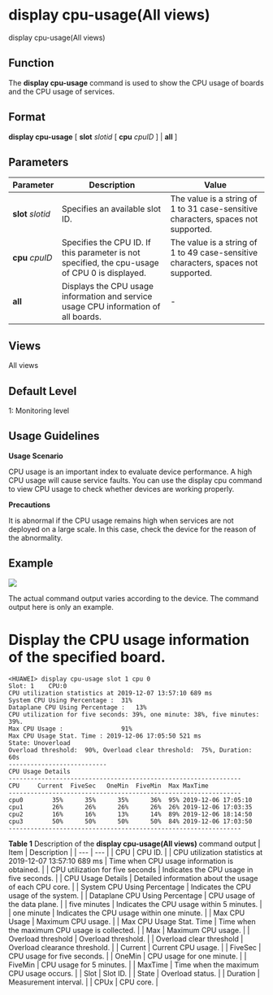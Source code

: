 display cpu-usage(All views)
============================

display cpu-usage(All views)

Function
--------



The **display cpu-usage** command is used to show the CPU usage of boards and the CPU usage of services.




Format
------

**display cpu-usage** [ **slot** *slotid* [ **cpu** *cpuID* ] | **all** ]


Parameters
----------

| Parameter | Description | Value |
| --- | --- | --- |
| **slot** *slotid* | Specifies an available slot ID. | The value is a string of 1 to 31 case-sensitive characters, spaces not supported. |
| **cpu** *cpuID* | Specifies the CPU ID. If this parameter is not specified, the cpu-usage of CPU 0 is displayed. | The value is a string of 1 to 49 case-sensitive characters, spaces not supported. |
| **all** | Displays the CPU usage information and service usage CPU information of all boards. | - |



Views
-----

All views


Default Level
-------------

1: Monitoring level


Usage Guidelines
----------------

**Usage Scenario**

CPU usage is an important index to evaluate device performance. A high CPU usage will cause service faults. You can use the display cpu command to view CPU usage to check whether devices are working properly.

**Precautions**

It is abnormal if the CPU usage remains high when services are not deployed on a large scale. In this case, check the device for the reason of the abnormality.


Example
-------

![](../public_sys-resources/note_3.0-en-us.png) 

The actual command output varies according to the device. The command output here is only an example.


# Display the CPU usage information of the specified board.
```
<HUAWEI> display cpu-usage slot 1 cpu 0
Slot: 1    CPU:0
CPU utilization statistics at 2019-12-07 13:57:10 689 ms
System CPU Using Percentage :  31%
Dataplane CPU Using Percentage :   13%
CPU utilization for five seconds: 39%, one minute: 38%, five minutes: 39%.
Max CPU Usage :                91%
Max CPU Usage Stat. Time : 2019-12-06 17:05:50 521 ms
State: Unoverload
Overload threshold:  90%, Overload clear threshold:  75%, Duration:  60s
---------------------------
CPU Usage Details
----------------------------------------------------------------
CPU     Current  FiveSec   OneMin  FiveMin  Max MaxTime
----------------------------------------------------------------
cpu0        35%      35%      35%      36%  95% 2019-12-06 17:05:10
cpu1        26%      26%      26%      26%  26% 2019-12-06 17:03:35
cpu2        16%      16%      13%      14%  89% 2019-12-06 18:14:50
cpu3        50%      50%      50%      50%  84% 2019-12-06 17:03:50
----------------------------------------------------------------

```

**Table 1** Description of the **display cpu-usage(All views)** command output
| Item | Description |
| --- | --- |
| CPU | CPU ID. |
| CPU utilization statistics at 2019-12-07 13:57:10 689 ms | Time when CPU usage information is obtained. |
| CPU utilization for five seconds | Indicates the CPU usage in five seconds. |
| CPU Usage Details | Detailed information about the usage of each CPU core. |
| System CPU Using Percentage | Indicates the CPU usage of the system. |
| Dataplane CPU Using Percentage | CPU usage of the data plane. |
| five minutes | Indicates the CPU usage within 5 minutes. |
| one minute | Indicates the CPU usage within one minute. |
| Max CPU Usage | Maximum CPU usage. |
| Max CPU Usage Stat. Time | Time when the maximum CPU usage is collected. |
| Max | Maximum CPU usage. |
| Overload threshold | Overload threshold. |
| Overload clear threshold | Overload clearance threshold. |
| Current | Current CPU usage. |
| FiveSec | CPU usage for five seconds. |
| OneMin | CPU usage for one minute. |
| FiveMin | CPU usage for 5 minutes. |
| MaxTime | Time when the maximum CPU usage occurs. |
| Slot | Slot ID. |
| State | Overload status. |
| Duration | Measurement interval. |
| CPUx | CPU core. |
